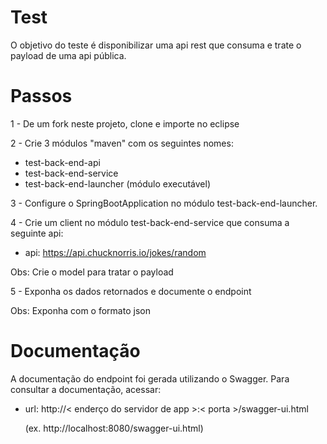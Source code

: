 # Test

O objetivo do teste é disponibilizar uma api rest que consuma e trate o payload de uma api pública.

# Passos

1 - De um fork neste projeto, clone e importe no eclipse

2 - Crie 3 módulos "maven" com os seguintes nomes:

  - test-back-end-api
  - test-back-end-service
  - test-back-end-launcher (módulo executável)

3 - Configure o SpringBootApplication no módulo test-back-end-launcher.

4 - Crie um client no módulo test-back-end-service que consuma a seguinte api:

  - api: https://api.chucknorris.io/jokes/random

Obs: Crie o model para tratar o payload
  
5 - Exponha os dados retornados e documente o endpoint

Obs: Exponha com o formato json

# Documentação

A documentação do endpoint foi gerada utilizando o Swagger. Para consultar a documentação, acessar:

- url: http://< enderço do servidor de app >:< porta >/swagger-ui.html 
  
  (ex. http://localhost:8080/swagger-ui.html)
